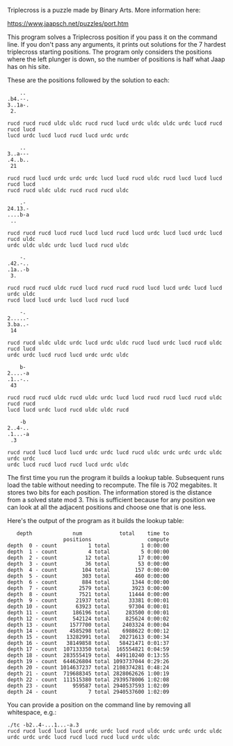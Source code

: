 Triplecross is a puzzle made by Binary Arts. More information here:

  https://www.jaapsch.net/puzzles/port.htm

This program solves a Triplecross position if you pass it on the
command line. If you don't pass any arguments, it prints out solutions
for the 7 hardest triplecross starting positions. The program only
considers the positions where the left plunger is down, so the number
of positions is half what Jaap has on his site.

These are the positions followed by the solution to each:

```
    ..
.b4.--.
3..1a-.
 2.

rucd rucd rucd uldc uldc rucd rucd lucd urdc uldc uldc urdc lucd rucd rucd lucd
lucd urdc lucd lucd rucd lucd urdc urdc

    ..
3..a---
.4..b..
 21

rucd rucd lucd urdc urdc urdc lucd lucd rucd uldc rucd lucd lucd lucd rucd lucd
rucd rucd uldc uldc rucd rucd rucd uldc

    .-
24.13.-
....b-a
 ..

rucd rucd rucd lucd rucd lucd lucd rucd lucd urdc lucd lucd urdc lucd rucd uldc
urdc uldc uldc urdc lucd lucd rucd uldc

    -.
.42.-..
.1a..-b
 3.

rucd rucd rucd uldc rucd lucd rucd rucd rucd lucd lucd urdc lucd lucd urdc uldc
rucd lucd lucd urdc lucd lucd rucd lucd

    -.
2.....-
3.ba..-
 14

rucd rucd uldc uldc urdc lucd urdc uldc rucd lucd urdc lucd rucd uldc rucd lucd
urdc urdc lucd rucd lucd urdc urdc uldc

    b-
2....-a
.1..-..
 43

rucd rucd rucd uldc rucd uldc urdc lucd lucd rucd rucd lucd rucd uldc rucd rucd
lucd lucd urdc lucd rucd uldc uldc rucd

    -b
2..4-..
.1...-a
 .3

rucd rucd lucd lucd lucd urdc urdc lucd rucd uldc urdc urdc urdc uldc urdc urdc
urdc lucd rucd lucd rucd lucd urdc uldc
```

The first time you run the program it builds a lookup table. Subsequent runs
load the table without needing to recompute. The file is 702 megabites. It
stores two bits for each position. The information stored is the distance from a
solved state mod 3. This is sufficient because for any position we can look at
all the adjacent positions and choose one that is one less.

Here's the output of the program as it builds the lookup table:

```
   depth             num            total    time to
                  positions                  compute
depth  0 - count          1 total          1 0:00:00
depth  1 - count          4 total          5 0:00:00
depth  2 - count         12 total         17 0:00:00
depth  3 - count         36 total         53 0:00:00
depth  4 - count        104 total        157 0:00:00
depth  5 - count        303 total        460 0:00:00
depth  6 - count        884 total       1344 0:00:00
depth  7 - count       2579 total       3923 0:00:00
depth  8 - count       7521 total      11444 0:00:00
depth  9 - count      21937 total      33381 0:00:01
depth 10 - count      63923 total      97304 0:00:01
depth 11 - count     186196 total     283500 0:00:01
depth 12 - count     542124 total     825624 0:00:02
depth 13 - count    1577700 total    2403324 0:00:04
depth 14 - count    4585298 total    6988622 0:00:12
depth 15 - count   13282991 total   20271613 0:00:34
depth 16 - count   38149858 total   58421471 0:01:37
depth 17 - count  107133350 total  165554821 0:04:59
depth 18 - count  283555419 total  449110240 0:13:55
depth 19 - count  644626804 total 1093737044 0:29:26
depth 20 - count 1014637237 total 2108374281 0:48:24
depth 21 - count  719688345 total 2828062626 1:00:19
depth 22 - count  111515380 total 2939578006 1:02:08
depth 23 - count     959587 total 2940537593 1:02:09
depth 24 - count          7 total 2940537600 1:02:09
```

You can provide a position on the command line by removing all whitespace, e.g.:

```
./tc -b2..4-...1...-a.3
rucd rucd lucd lucd lucd urdc urdc lucd rucd uldc urdc urdc urdc uldc urdc urdc urdc lucd rucd lucd rucd lucd urdc uldc
```
